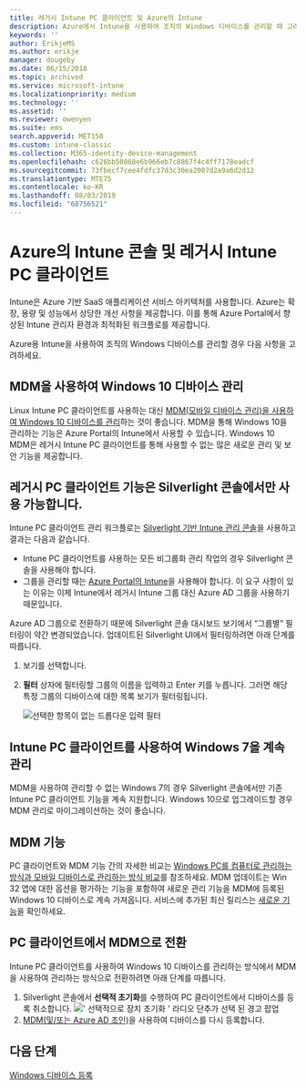 ```yaml
---
title: 레거시 Intune PC 클라이언트 및 Azure의 Intune
description: Azure에서 Intune을 사용하여 조직의 Windows 디바이스를 관리할 때 고려할 사항입니다.
keywords: ''
author: ErikjeMS
ms.author: erikje
manager: dougeby
ms.date: 06/15/2018
ms.topic: archived
ms.service: microsoft-intune
ms.localizationpriority: medium
ms.technology: ''
ms.assetid: ''
ms.reviewer: owenyen
ms.suite: ems
search.appverid: MET150
ms.custom: intune-classic
ms.collection: M365-identity-device-management
ms.openlocfilehash: c626bb50868e6b966eb7c8867f4c4ff7178eadcf
ms.sourcegitcommit: 73fbecf7cee4fdfc37d3c30ea2007d2a9a6d2d12
ms.translationtype: MTE75
ms.contentlocale: ko-KR
ms.lasthandoff: 08/03/2019
ms.locfileid: "68756521"
---
```

# <a name="intune-on-azure-console-and-legacy-intune-pc-client"></a>Azure의 Intune 콘솔 및 레거시 Intune PC 클라이언트

Intune은 Azure 기반 SaaS 애플리케이션 서비스 아키텍처를 사용합니다. Azure는 확장, 용량 및 성능에서 상당한 개선 사항을 제공합니다. 이를 통해 Azure Portal에서 향상된 Intune 관리자 환경과 최적화된 워크플로를 제공합니다. 

Azure용 Intune을 사용하여 조직의 Windows 디바이스를 관리할 경우 다음 사항을 고려하세요.

## <a name="manage-windows-10-devices-by-using-mdm"></a>MDM을 사용하여 Windows 10 디바이스 관리

Linux Intune PC 클라이언트를 사용하는 대신 [MDM(모바일 디바이스 관리)을 사용하여 Windows 10 디바이스를 관리](https://docs.microsoft.com/intune/device-restrictions-windows-10)하는 것이 좋습니다. MDM을 통해 Windows 10을 관리하는 기능은 Azure Portal의 Intune에서 사용할 수 있습니다. Windows 10 MDM은 레거시 Intune PC 클라이언트를 통해 사용할 수 없는 많은 새로운 관리 및 보안 기능을 제공합니다.

## <a name="legacy-pc-client-features-are-only-available-in-the-silverlight-console"></a>레거시 PC 클라이언트 기능은 Silverlight 콘솔에서만 사용 가능합니다.

Intune PC 클라이언트 관리 워크플로는 [Silverlight 기반 Intune 관리 콘솔](https://manage.microsoft.com/)을 사용하고 결과는 다음과 같습니다.

- Intune PC 클라이언트를 사용하는 모든 비그룹화 관리 작업의 경우 Silverlight 콘솔을 사용해야 합니다.
- 그룹을 관리할 때는 [Azure Portal의 Intune](https://portal.azure.com/)을 사용해야 합니다. 이 요구 사항이 있는 이유는 이제 Intune에서 레거시 Intune 그룹 대신 Azure AD 그룹을 사용하기 때문입니다. 

Azure AD 그룹으로 전환하기 때문에 Silverlight 콘솔 대시보드 보기에서 “그룹별” 필터링이 약간 변경되었습니다. 업데이트된 Silverlight UI에서 필터링하려면 아래 단계를 따릅니다.

1. 보기를 선택합니다.
2. **필터** 상자에 필터링할 그룹의 이름을 입력하고 Enter 키를 누릅니다. 그러면 해당 특정 그룹의 디바이스에 대한 목록 보기가 필터링됩니다.

   ![선택한 항목이 없는 드롭다운 입력 필터](media/intune-legacy-pc-client/image01.png)


## <a name="continue-to-manage-windows-7-by-using-intune-pc-client"></a>Intune PC 클라이언트를 사용하여 Windows 7을 계속 관리

MDM을 사용하여 관리할 수 없는 Windows 7의 경우 Silverlight 콘솔에서만 기존 Intune PC 클라이언트 기능을 계속 지원합니다. Windows 10으로 업그레이드할 경우 MDM 관리로 마이그레이션하는 것이 좋습니다.

## <a name="mdm-capabilities"></a>MDM 기능

PC 클라이언트와 MDM 기능 간의 자세한 비교는 [Windows PC를 컴퓨터로 관리하는 방식과 모바일 디바이스로 관리하는 방식 비교](pc-management-comparison.md)를 참조하세요. MDM 업데이트는 Win 32 앱에 대한 옵션을 평가하는 기능을 포함하여 새로운 관리 기능을 MDM에 등록된 Windows 10 디바이스로 계속 가져옵니다. 서비스에 추가된 최신 릴리스는 [새로운 기능](https://docs.microsoft.com/intune/whats-new)을 확인하세요.

## <a name="switch-from-pc-client-to-mdm"></a>PC 클라이언트에서 MDM으로 전환

Intune PC 클라이언트를 사용하여 Windows 10 디바이스를 관리하는 방식에서 MDM을 사용하여 관리하는 방식으로 전환하려면 아래 단계를 따릅니다.

1. Silverlight 콘솔에서 **선택적 초기화**를 수행하여 PC 클라이언트에서 디바이스를 등록 취소합니다.
  ![' 선택적으로 장치 초기화 ' 라디오 단추가 선택 된 경고 팝업](media/intune-legacy-pc-client/image02.png)
2. [MDM(및/또는 Azure AD 조인)](https://docs.microsoft.com/intune/windows-enroll)을 사용하여 디바이스를 다시 등록합니다. 

## <a name="next-steps"></a>다음 단계
[Windows 디바이스 등록](https://docs.microsoft.com/intune/windows-enroll)

 
